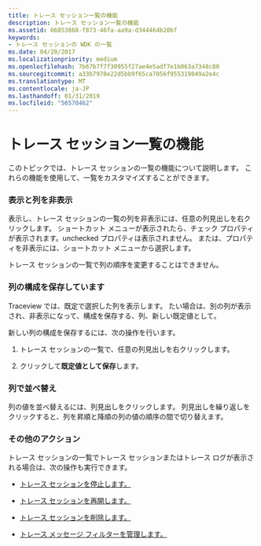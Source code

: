 ```yaml
---
title: トレース セッション一覧の機能
description: トレース セッション一覧の機能
ms.assetid: 66853868-f873-46fa-aa9a-d344464b20bf
keywords:
- トレース セッションの WDK の一覧
ms.date: 04/20/2017
ms.localizationpriority: medium
ms.openlocfilehash: 7b67b7f7f30955f27ae4e5adf7e1b063a7348c80
ms.sourcegitcommit: a33b7978e22d5bb9f65ca7056f955319049a2e4c
ms.translationtype: MT
ms.contentlocale: ja-JP
ms.lasthandoff: 01/31/2019
ms.locfileid: "56570462"
---
```

# <a name="trace-session-list-features"></a>トレース セッション一覧の機能


このトピックでは、トレース セッションの一覧の機能について説明します。 これらの機能を使用して、一覧をカスタマイズすることができます。

### <a name="span-iddisplayingandhidingcolumnsspanspan-iddisplayingandhidingcolumnsspandisplaying-and-hiding-columns"></a><span id="displaying_and_hiding_columns"></span><span id="DISPLAYING_AND_HIDING_COLUMNS"></span>表示と列を非表示

表示し、トレース セッションの一覧の列を非表示には、任意の列見出しを右クリックします。 ショートカット メニューが表示されたら、チェック プロパティが表示されます。unchecked プロパティは表示されません。 または、プロパティを非表示には、ショートカット メニューから選択します。

トレース セッションの一覧で列の順序を変更することはできません。

### <a name="span-idsavingthecolumnconfigurationspanspan-idsavingthecolumnconfigurationspansaving-the-column-configuration"></a><span id="saving_the_column_configuration"></span><span id="SAVING_THE_COLUMN_CONFIGURATION"></span>列の構成を保存しています

Traceview では、既定で選択した列を表示します。 たい場合は、別の列が表示され、非表示になって、構成を保存する、列、新しい既定値として。

新しい列の構成を保存するには、次の操作を行います。

1.  トレース セッションの一覧で、任意の列見出しを右クリックします。

2.  クリックして**既定値として保存**します。

### <a name="span-idsortingbycolumnspanspan-idsortingbycolumnspansorting-by-column"></a><span id="sorting_by_column"></span><span id="SORTING_BY_COLUMN"></span>列で並べ替え

列の値を並べ替えるには、列見出しをクリックします。 列見出しを繰り返しをクリックすると、列を昇順と降順の列の値の順序の間で切り替えます。

### <a name="span-idotheractionsspanspan-idotheractionsspanother-actions"></a><span id="other_actions"></span><span id="OTHER_ACTIONS"></span>その他のアクション

トレース セッションの一覧でトレース セッションまたはトレース ログが表示される場合は、次の操作も実行できます。

-   [トレース セッションを停止します。](stopping-a-trace-session.md)

-   [トレース セッションを再開します。](restarting-a-trace-session.md)

-   [トレース セッションを削除します。](removing-a-trace-session.md)

-   [トレース メッセージ フィルターを管理します。](filtering-trace-messages.md)

 

 






